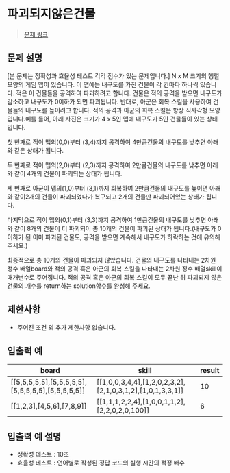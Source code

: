 # 파괴되지않은건물

> [문제 링크](https://school.programmers.co.kr/learn/courses/30/lessons/92344?language=java)

## 문제 설명
[본 문제는 정확성과 효율성 테스트 각각 점수가 있는 문제입니다.]
N x M 크기의 행렬 모양의 게임 맵이 있습니다. 이 맵에는 내구도를 가진 건물이 각 칸마다 하나씩 있습니다. 적은 이 건물들을 공격하여 파괴하려고 합니다. 건물은 적의 공격을 받으면 내구도가 감소하고 내구도가 0이하가 되면 파괴됩니다. 반대로, 아군은 회복 스킬을 사용하여 건물들의 내구도를 높이려고 합니다.
적의 공격과 아군의 회복 스킬은 항상 직사각형 모양입니다.예를 들어, 아래 사진은 크기가 4 x 5인 맵에 내구도가 5인 건물들이 있는 상태입니다.

첫 번째로 적이 맵의(0,0)부터 (3,4)까지 공격하여 4만큼건물의 내구도를 낮추면 아래와 같은 상태가 됩니다.

두 번째로 적이 맵의(2,0)부터 (2,3)까지 공격하여 2만큼건물의 내구도를 낮추면 아래와 같이 4개의 건물이 파괴되는 상태가 됩니다.

세 번째로 아군이 맵의(1,0)부터 (3,1)까지 회복하여 2만큼건물의 내구도를 높이면 아래와 같이2개의 건물이 파괴되었다가 복구되고 2개의 건물만 파괴되어있는 상태가 됩니다.

마지막으로 적이 맵의(0,1)부터 (3,3)까지 공격하여 1만큼건물의 내구도를 낮추면 아래와 같이 8개의 건물이 더 파괴되어 총 10개의 건물이 파괴된 상태가 됩니다.(내구도가 0 이하가 된 이미 파괴된 건물도, 공격을 받으면 계속해서 내구도가 하락하는 것에 유의해주세요.)

최종적으로 총 10개의 건물이 파괴되지 않았습니다.
건물의 내구도를 나타내는 2차원 정수 배열board와 적의 공격 혹은 아군의 회복 스킬을 나타내는 2차원 정수 배열skill이 매개변수로 주어집니다. 적의 공격 혹은 아군의 회복 스킬이 모두 끝난 뒤 파괴되지 않은 건물의 개수를 return하는 solution함수를 완성해 주세요.

## 제한사항
- 주어진 조건 외 추가 제한사항 없습니다.

## 입출력 예
board | skill | result
--- | --- | ---
[[5,5,5,5,5],[5,5,5,5,5],[5,5,5,5,5],[5,5,5,5,5]] | [[1,0,0,3,4,4],[1,2,0,2,3,2],[2,1,0,3,1,2],[1,0,1,3,3,1]] | 10
[[1,2,3],[4,5,6],[7,8,9]] | [[1,1,1,2,2,4],[1,0,0,1,1,2],[2,2,0,2,0,100]] | 6

## 입출력 예 설명
- 정확성 테스트 : 10초
- 효율성 테스트 : 언어별로 작성된 정답 코드의 실행 시간의 적정 배수
